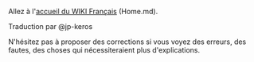 Allez à l'[accueil du WIKI Français](Home.md) (Home.md).

Traduction par @jp-keros

N'hésitez pas à proposer des corrections si vous voyez des erreurs, des fautes, des choses qui nécessiteraient plus d'explications.
